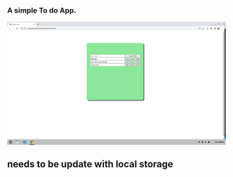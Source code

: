 ### A simple To do App.
![todo app picture](todoImage.png)

## needs to be update with local storage